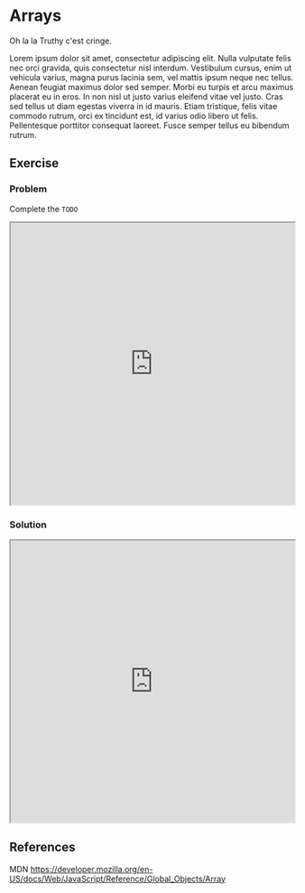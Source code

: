 # Arrays

Oh la la Truthy c'est cringe.

Lorem ipsum dolor sit amet, consectetur adipiscing elit. Nulla vulputate felis nec orci gravida, quis consectetur nisl interdum. Vestibulum cursus, enim ut vehicula varius, magna purus lacinia sem, vel mattis ipsum neque nec tellus. Aenean feugiat maximus dolor sed semper. Morbi eu turpis et arcu maximus placerat eu in eros. In non nisl ut justo varius eleifend vitae vel justo. Cras sed tellus ut diam egestas viverra in id mauris. Etiam tristique, felis vitae commodo rutrum, orci ex tincidunt est, id varius odio libero ut felis. Pellentesque porttitor consequat laoreet. Fusce semper tellus eu bibendum rutrum.

## Exercise

### Problem
Complete the `TODO`
<iframe width="100%" height="500px" src="https://stackblitz.com/github/jfgreffier/jekyll-theme-minimalistic/tree/gh-pages?embed=1&file=src/02.js&hideExplorer=1&view=editor"></iframe>

### Solution
<iframe width="100%" height="500px" src="https://stackblitz.com/github/jfgreffier/jekyll-theme-minimalistic/tree/gh-pages?embed=1&file=src/02.solution.js&hideExplorer=1&view=editor"></iframe>

## References
MDN https://developer.mozilla.org/en-US/docs/Web/JavaScript/Reference/Global_Objects/Array

